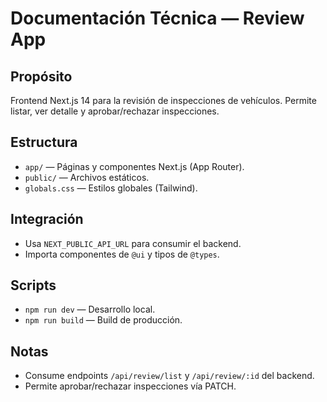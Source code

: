 # Documentación Técnica — Review App

## Propósito

Frontend Next.js 14 para la revisión de inspecciones de vehículos. Permite listar, ver detalle y aprobar/rechazar inspecciones.

## Estructura
- `app/` — Páginas y componentes Next.js (App Router).
- `public/` — Archivos estáticos.
- `globals.css` — Estilos globales (Tailwind).

## Integración
- Usa `NEXT_PUBLIC_API_URL` para consumir el backend.
- Importa componentes de `@ui` y tipos de `@types`.

## Scripts
- `npm run dev` — Desarrollo local.
- `npm run build` — Build de producción.

## Notas
- Consume endpoints `/api/review/list` y `/api/review/:id` del backend.
- Permite aprobar/rechazar inspecciones vía PATCH.
